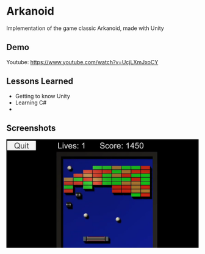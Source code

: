 # Arkanoid

Implementation of the game classic Arkanoid, made with Unity

## Demo

Youtube: https://www.youtube.com/watch?v=UcjLXmJxoCY

  
## Lessons Learned

- Getting to know Unity
- Learning C#
- 
## Screenshots

![Gameplay](https://raw.githubusercontent.com/Monogenesis/Arkanoid/main/screenshots/gameplay.png)

  
